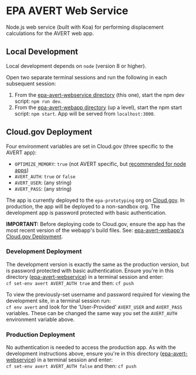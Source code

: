 # EPA AVERT Web Service

Node.js web service (built with Koa) for performing displacement calculations for the AVERT web app.

## Local Development
Local development depends on `node` (version 8 or higher).

Open two separate terminal sessions and run the following in each subsequent session:
1. From the [epa-avert-webservice directory](/epa-avert-webservice) (this one), start the npm dev script: `npm run dev`.
2. From the [epa-avert-webapp directory](/epa-avert-webapp) (up a level), start the npm start script: `npm start`. App will be served from `localhost:3000`.

## Cloud.gov Deployment
Four environment variables are set in Cloud.gov (three specific to the AVERT app):
- `OPTIMIZE_MEMORY`: `true` (not AVERT specific, but [recommended for node apps](https://docs.cloudfoundry.org/buildpacks/node/node-tips.html#-low-memory-environments))
- `AVERT_AUTH`: `true` or `false`
- `AVERT_USER`: (any string)
- `AVERT_PASS`: (any string)

The app is currently deployed to the `epa-prototyping` org on [Cloud.gov](https://cloud.gov/). In production, the app will be deployed to a non-sandbox org. The development app is password protected with basic authentication.

**IMPORTANT:** Before deploying code to Cloud.gov, ensure the app has the most recent version of the webapp's build files. See: [epa-avert-webapp's Cloud.gov Deployment](/epa-avert-webapp#cloudgov-deployment).

### Development Deployment
The development version is exactly the same as the production version, but is password protected with basic authentication. Ensure you're in this directory ([epa-avert-webservice](/epa-avert-webservice)) in a terminal session and enter:    
`cf set-env avert AVERT_AUTH true` and then: `cf push`

To view the previously-set username and password required for viewing the development site, in a terminal session run:    
`cf env avert` and look for the 'User-Provided' `AVERT_USER` and `AVERT_PASS` variables. These can be changed the same way you set the `AVERT_AUTH` environment variable above.

### Production Deployment
No authentication is needed to access the production app. As with the development instructions above, ensure you're in this directory ([epa-avert-webservice](/epa-avert-webservice)) in a terminal session and enter:    
`cf set-env avert AVERT_AUTH false` and then: `cf push`
